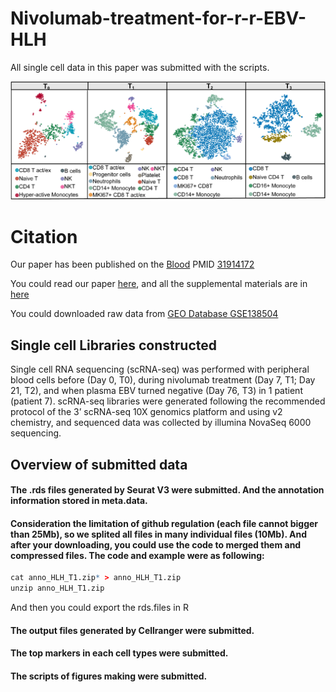 # Nivolumab-treatment-for-r-r-EBV-HLH

All single cell data in this paper was submitted with the scripts.

![image-20200402133618632](README.assets/image-20200402133618632.png)

# Citation
Our paper has been published on the [Blood](https://ashpublications.org/blood) PMID [31914172](https://ashpublications.org/blood/article-abstract/doi/10.1182/blood.2019003886/430074/Nivolumab-treatment-for-relapsed-refractory?redirectedFrom=fulltext)

You could read our paper [here](README.assets/Liu-2020-Nivolumab-treatment-of-relapsed-ref.pdf), and all the supplemental materials are in [here]()

You could downloaded raw data from [GEO Database GSE138504](https://www.ncbi.nlm.nih.gov/geo/query/acc.cgi?acc=GSE138504) 

## Single cell Libraries constructed

Single cell RNA sequencing (scRNA-seq) was performed with peripheral blood cells before (Day 0, T0), during nivolumab treatment (Day 7, T1; Day 21, T2), and when plasma EBV turned negative (Day 76, T3) in 1 patient (patient 7). scRNA-seq libraries were generated following the recommended protocol of the 3’ scRNA-seq 10X genomics platform and using v2 chemistry, and sequenced data was collected by illumina NovaSeq 6000 sequencing.



## Overview of submitted data

#### The .rds files generated by Seurat V3 were submitted. And the annotation information stored in meta.data. 

#### Consideration the limitation of github regulation (each file cannot bigger than 25Mb), so we splited all files in many individual files (10Mb). And after your downloading, you could use the code to merged them and compressed files. The code and example were as following:

~~~R
cat anno_HLH_T1.zip* > anno_HLH_T1.zip
unzip anno_HLH_T1.zip
~~~

And then you could export the rds.files in R

#### The output files generated by Cellranger were submitted.

#### The top markers in each cell types were submitted.

#### The scripts of figures making were submitted.

